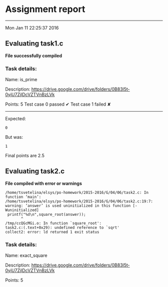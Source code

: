 # Assignment report
---
Mon Jan 11 22:25:37 2016

## Evaluating task1.c

**File successfully compiled**

### Task details:

Name: is_prime

Description: https://drive.google.com/drive/folders/0B83l5t-0yjU7ZjlDcVZTVnBzLVk

Points: 5
Test case 0 passed ✔︎ 
Test case 1 failed ✘ 

---
Expected:
```
0
```
But was:
```
1
```

 Final points are 2.5
## Evaluating task2.c

**File compiled with error or warnings**

```
/home/tsvetelina/elsys/po-homework/2015-2016/G/04/06/task2.c: In function ‘main’:
/home/tsvetelina/elsys/po-homework/2015-2016/G/04/06/task2.c:19:7: warning: ‘answer’ is used uninitialized in this function [-Wuninitialized]
 printf("%d\n",square_root(answer));
       ^
/tmp/ccQGcMGi.o: In function `square_root':
task2.c:(.text+0x29): undefined reference to `sqrt'
collect2: error: ld returned 1 exit status
```

### Task details:

Name: exact_square

Description: https://drive.google.com/drive/folders/0B83l5t-0yjU7ZjlDcVZTVnBzLVk

Points: 5
